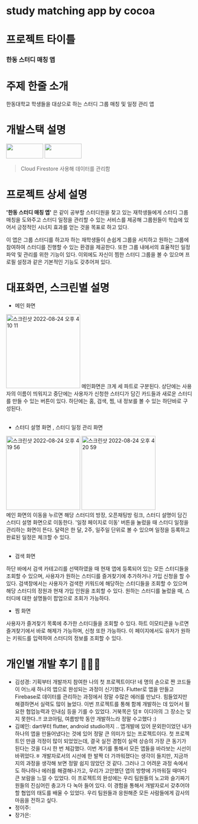 # study matching app by cocoa

# 프로젝트 타이틀

### 한동 스터디 매칭 앱 


# 주제 한줄 소개

한동대학교 학생들을 대상으로 하는 스터디 그룹 매칭 및 일정 관리  앱 

# 개발스택 설명
<div>
<img src="https://img.shields.io/badge/Flutter-02569B?style=for-the badge&logo=Flutter&logoColor=white" width="100" height="40">   
<img src="https://img.shields.io/badge/Firebase-FFCA28?style=for-the badge&logo=Firebase&logoColor=white" width="100" height="40">
</div>

  >Cloud Firestore 사용해 데이터를 관리함     

# 프로젝트 상세 설명

**'한동 스터디 매칭 앱'** 은  같이 공부할 스터디원을 찾고 있는 재학생들에게 스터디 그룹 매칭을 도와주고 스터디 일정을 관리할 수 있는 서비스를 제공해 그룹원들이 학습에 있어서 긍정적인 시너지 효과를 얻는 것을 목표로 하고 있다. 

이 앱은 그룹 스터디를 하고자 하는 재학생들이 손쉽게 그룹을 서치하고 원하는 그룹에  참여하여 스터디를 진행할 수 있는 환경을 제공한다.  또한 그룹 내에서의 효율적인 일정 파악 및 관리를 위한 기능이 있다. 이외에도 자신이 찜한 스터디 그룹을 볼 수 있으며 프로필 설정과 같은 기본적인 기능도 갖추어져 있다. 

# 대표화면, 스크린별 설명
*  메인 화면 
<img width="200" alt="스크린샷 2022-08-24 오후 4 10 11" src="https://user-images.githubusercontent.com/89564518/186391331-7401e895-0129-4ffa-a6c6-45d2e28b46ea.png">
메인화면은 크게 세 파트로 구분된다. 상단에는 사용자의 이름이 띄워지고 중단에는 사용자가 신청한 스터디가 담긴 카드들과 새로운 스터디를 만들 수 있는 버튼이 있다. 하단에는 홈, 검색, 찜, 내 정보를 볼 수 있는 하단바로 구성된다.<br/><br/>

* 스터디 설명 화면 , 스터디 일정 관리 화면
<div>
<img width="200" alt="스크린샷 2022-08-24 오후 4 19 56" src="https://user-images.githubusercontent.com/89564518/186393411-3bbc12ea-8904-44af-9bf3-49e92b41a325.png">
<img width="200" alt="스크린샷 2022-08-24 오후 4 20 59" src="https://user-images.githubusercontent.com/89564518/186393654-495f557a-c8ed-4681-abdf-9f73342a8c2a.png">
</div>
메인 화면의 이동을 누르면 해당 스터디의 방장, 오픈채팅방 링크, 스터디 설명이 담긴 스터디 설명 화면으로 이동한다. '일정 페이지로 이동' 버튼을 눌렀을 때 스터디 일정을 관리하는 화면이 뜬다. 달력은 한 달, 2주, 일주일 단위로 볼 수 있으며 일정을 등록하고 완료된 일정은 체크할 수 있다. <br/><br/>

* 검색 화면
<div></div>
하단 바에서 검색 카테고리를 선택하였을 때 현재 앱에 등록되어 있는 모든 스터디들을 조회할 수 있으며, 사용자가 원하는 스터디를 즐겨찾기에 추가하거나 가입 신청을 할 수 있다. 검색창에서는 사용자가 검색한 키워드에 해당하는 스터디들을 조회할 수 있으며 해당 스터디의 정원과 현재 가입 인원을 조회할 수 있다. 원하는 스터디를 눌렀을 때, 스터디에 대한 설명들이 팝업으로 조회가 가능하다. <br>

* 찜 화면
<div></div>
사용자가 즐겨찾기 목록에 추가한 스터디들을 조회할 수 있다. 하트 이모티콘을 누르면 즐겨찾기에서 바로 해제가 가능하며, 신청 또한 가능하다. 이 페이지에서도 유저가 원하는 키워드를 입력하여 스터디의 정보를 조회할 수 있다. 

# 개인별 개발 후기 👩🏻‍💻

- 김성경: 기획부터 개발까지 참여한 나의 첫 프로젝트이다! 네 명의 손으로 짠 코드들이 어느새 하나의 앱으로 완성되는 과정이 신기했다. Flutter로 앱을 만들고 Firebase로 데이터를 관리하는 과정에서 정말 수많은 에러를 만났다. 힘들었지만 해결하면서 실력도 많이 늘었다. 이번 프로젝트를 통해 함께 개발하는 데 있어서 필요한 협업능력과 인내심 등을 기를 수 있었다. 거북목은 덤ㅎ 이디아의 그 장소는 잊지 못한다..!! 코코아팀, 여름방학 동안 개발하느라 정말 수고했다 :)
- 김예인: dart부터 flutter, android studio까지 .. 앱개발에 있어 문외한이었던 내가 하나의 앱을 만들어냈다는 것에 있어 정말 큰 의미가 있는 프로젝트이다. 첫 프로젝트인 만큼 걱정이 많이 되었었는데, 결국 실전 경험이 실력 상승의 가장 큰 동기가 된다는 것을 다시 한 번 체감했다. 이번 계기를 통해서 모든 앱들을 바라보는 시선이 바뀌었다.ㅎ 개발자로서의 시선에 한 발짝 더 가까워졌다는 생각이 들지만, 지금까지의 과정을 생각해 보면 정말 쉽지 않았던 것 같다. 그러나 그 어려운 과정 속에서도 하나하나 에러를 해결해나가고, 우리가 고안했던 앱의 방향에 가까워질 때마다 큰 보람을 느낄 수 있었다. 이 프로젝트의 완성에는 우리 팀원들의 노고와 슬기짜기원들의 진심어린 충고가 다 녹아 들어 있다. 이 경험을 통해서 개발자로서 갖추어야 할 협업의 태도를 배울 수 있었다. 우리 팀원들과 응원해준 모든 사람들에게 감사의 마음을 전하고 싶다.
- 정이주: 
- 장가은: 
